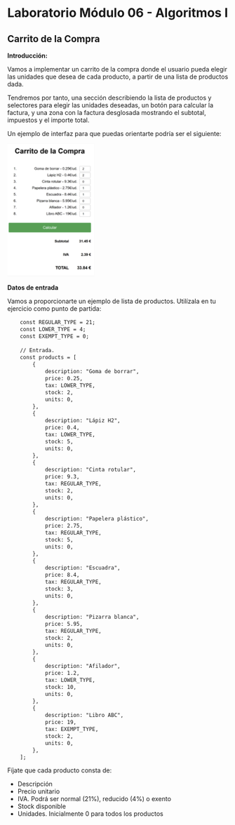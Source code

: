 # Laboratorio Módulo 06 - Algoritmos I

## Carrito de la Compra

**Introducción:**

Vamos a implementar un carrito de la compra donde el usuario pueda elegir las unidades que desea de cada producto, a partir de una lista de productos dada.

Tendremos por tanto, una sección describiendo la lista de productos y selectores para elegir las unidades deseadas, un botón para calcular la factura, y una zona con la factura desglosada mostrando el subtotal, impuestos y el importe total.

Un ejemplo de interfaz para que puedas orientarte podría ser el siguiente:

<!-- ![https://github.com/elevalgue/ejercicios-bootcamp-js/blob/master/module-06/lab-06-01/interface-lab-06-01.png] -->

![image](https://github.com/elevalgue/ejercicios-bootcamp-js/blob/master/module-06/lab-06-01/interface-lab-06-01.png)

**Datos de entrada**

Vamos a proporcionarte un ejemplo de lista de productos. Utilízala en tu ejercicio como punto de partida:

        const REGULAR_TYPE = 21;
        const LOWER_TYPE = 4;
        const EXEMPT_TYPE = 0;

        // Entrada.
        const products = [
            {
                description: "Goma de borrar",
                price: 0.25,
                tax: LOWER_TYPE,
                stock: 2,
                units: 0,
            },
            {
                description: "Lápiz H2",
                price: 0.4,
                tax: LOWER_TYPE,
                stock: 5,
                units: 0,
            },
            {
                description: "Cinta rotular",
                price: 9.3,
                tax: REGULAR_TYPE,
                stock: 2,
                units: 0,
            },
            {
                description: "Papelera plástico",
                price: 2.75,
                tax: REGULAR_TYPE,
                stock: 5,
                units: 0,
            },
            {
                description: "Escuadra",
                price: 8.4,
                tax: REGULAR_TYPE,
                stock: 3,
                units: 0,
            },
            {
                description: "Pizarra blanca",
                price: 5.95,
                tax: REGULAR_TYPE,
                stock: 2,
                units: 0,
            },
            {
                description: "Afilador",
                price: 1.2,
                tax: LOWER_TYPE,
                stock: 10,
                units: 0,
            },
            {
                description: "Libro ABC",
                price: 19,
                tax: EXEMPT_TYPE,
                stock: 2,
                units: 0,
            },
        ];

Fíjate que cada producto consta de:

- Descripción
- Precio unitario
- IVA. Podrá ser normal (21%), reducido (4%) o exento
- Stock disponible
- Unidades. Inicialmente 0 para todos los productos

